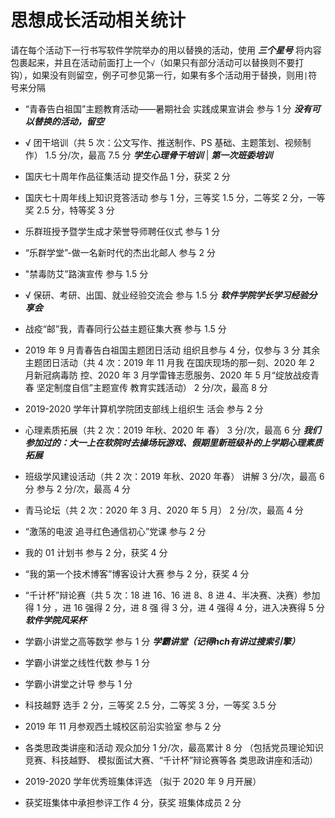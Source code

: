 # 思想成长活动相关统计

请在每个活动下一行书写软件学院举办的用以替换的活动，使用 **_三个星号_** 将内容包裹起来，并且在活动前面打上一个`√`（如果只有部分活动可以替换则不要打钩），如果没有则留空，例子可参见第一行，如果有多个活动用于替换，则用`|`符号来分隔

-   “青春告白祖国”主题教育活动——暑期社会 实践成果宣讲会 参与 1 分
    **_没有可以替换的活动，留空_**

-   √ 团干培训（共 5 次：公文写作、推送制作、PS 基础、主题策划、视频制作） 1.5 分/次，最高 7.5 分
    **_学生心理骨干培训_** | **_第一次班委培训_**
-   国庆七十周年作品征集活动 提交作品 1 分，获奖 2 分

-   国庆七十周年线上知识竞答活动 参与 1 分，三等奖 1.5 分，二等奖 2 分，一等奖 2.5 分，特等奖 3 分

-   乐群班授予暨学生成才荣誉导师聘任仪式 参与 1 分

-   “乐群学堂”-做一名新时代的杰出北邮人 参与 2 分

-   "禁毒防艾”路演宣传 参与 1.5 分

-   √ 保研、考研、出国、就业经验交流会 参与 1.5 分
    **_软件学院学长学习经验分享会_**

-   战疫“邮”我，青春同行公益主题征集大赛 参与 1.5 分

-   2019 年 9 月青春告白祖国主题团日活动 组织且参与 4 分，仅参与 3 分 其余主题团日活动（共 4 次：2019 年 11 月我 在国庆现场的那一刻、2020 年 2 月新冠病毒防 控、2020 年 3 月学雷锋志愿服务、2020 年 5 月“绽放战疫青春 坚定制度自信”主题宣传 教育实践活动） 2 分/次，最高 8 分

-   2019-2020 学年计算机学院团支部线上组织生 活会 参与 2 分

-   心理素质拓展（共 2 次：2019 年秋、2020 年 春） 3 分/次，最高 6 分
    **_我们参加过的：大一上在软院时去操场玩游戏、假期里新班级补的上学期心理素质拓展_**

-   班级学风建设活动（共 2 次：2019 年秋、2020 年春） 讲解 3 分/次，最高 6 分 参与 2 分/次，最高 4 分

-   青马论坛（共 2 次：2020 年 3 月、2020 年 5 月） 2 分/次，最高 4 分

-   “激荡的电波 追寻红色通信初心”党课 参与 2 分

-   我的 01 计划书 参与 2 分，获奖 4 分

-   “我的第一个技术博客”博客设计大赛 参与 2 分，获奖 4 分

-   “千计杯”辩论赛（共 5 次：18 进 16、16 进 8、8 进 4、半决赛、决赛）参加得 1 分 ，进 16 强得 2 分，进 8 强 得 3 分，进 4 强得 4 分，进入决赛得 5 分
    **_软件学院风采杯_**

-   学霸小讲堂之高等数学 参与 1 分
    **_学霸讲堂（记得hch有讲过搜索引擎）_** 

-   学霸小讲堂之线性代数 参与 1 分

-   学霸小讲堂之计导 参与 1 分

-   科技越野 选手 2 分，三等奖 2.5 分，二等奖 3 分，一等奖 3.5 分

-   2019 年 11 月参观西土城校区前沿实验室 参与 2 分

-   各类思政类讲座和活动 观众加分 1 分/次，最高累计 8 分 （包括党员理论知识竞赛、科技越野、 模拟面试大赛、“千计杯”辩论赛等各 类思政讲座和活动）

-   2019-2020 学年优秀班集体评选 （拟于 2020 年 9 月开展）

-   获奖班集体中承担参评工作 4 分，获奖 班集体成员 2 分
